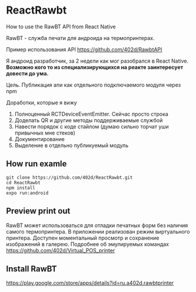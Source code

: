 # ReactRawbt
How to use the RawBT API from React Native

RawBT - служба печати для андроида на термопринтерах. 

Пример использования API https://github.com/402d/RawbtAPI

Я андроид разработчик, за 2 недели как мог разобрался в React Native. 
**Возможно кого то из специализирующихся на реакте заинтересует довести до ума.** 

Цель. 
Публикация апи как отдельного подключаемого модуля через npm

Доработки, которые я вижу
1. Полноценный RCTDeviceEventEmitter. Сейчас просто строка
2. Доделать QR и другие методы поддерживаемые службой
3. Навести порядок с коде стайлом (думаю сильно торчат уши привычных мне стеков)
4. Документирование
5. Выделение в отдельно публикуемый модуль


## How run examle
```
git clone https://github.com/402d/ReactRawbt.git
cd ReactRawbt
npm install
expo run:android
```
## Preview print out
RawBT может использоваться для отладки печатных форм без наличия самого термопринтера. 
В приложении реализован режим виртуального принтера. 
Доступен моментальный просмотр и сохранение изображений в галерею. 
Подробнее об эмулируемых командах
https://github.com/402d/Virtual_POS_printer


## Install RawBT
https://play.google.com/store/apps/details?id=ru.a402d.rawbtprinter

